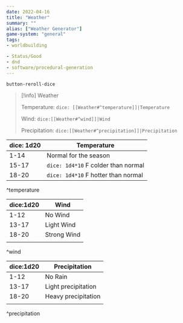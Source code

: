 ```yaml
---
date: 2022-04-16
title: "Weather"
summary: ""
alias: ["Weather Generator"]
game-system: "general"
tags:
- worldbuilding

- Status/Good
- dnd
- software/procedural-generation
---
```

`button-reroll-dice`
> [!info] Weather
>
> Temperature: `dice: [[Weather#^temperature]]|Temperature`
>
> Wind: `dice:[[Weather#^wind]]|Wind`
>
> Precipitation: `dice:[[Weather#^precipitation]]|Precipitation`


| dice: 1d20 | Temperature                             |
| ---------- | ----------------------------------- |
| 1-14       | Normal for the season               |
| 15-17      | `dice: 1d4*10` F colder than normal |
| 18-20      | `dice: 1d4*10` F hotter than normal |
^temperature

| dice:1d20 | Wind        |
| --------- | ----------- |
| 1-12      | No Wind     |
| 13-17     | Light Wind  |
| 18-20     | Strong Wind |
|           |             |
^wind

| dice:1d20 | Precipitation       |
| --------- | ------------------- |
| 1-12      | No Rain             |
| 13-17     | Light precipitation |
| 18-20     | Heavy precipitation |
|           |                     |
^precipitation
